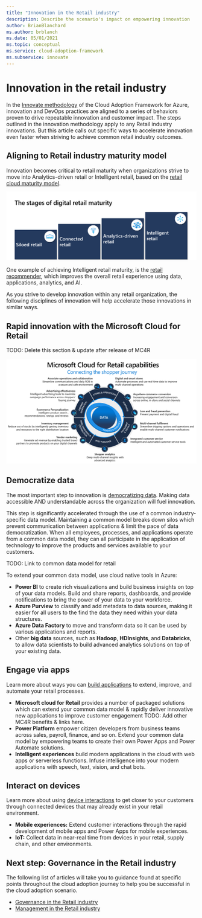 ```yaml
---
title: "Innovation in the Retail industry"
description: Describe the scenario's impact on empowering innovation
author: BrianBlanchard
ms.author: brblanch
ms.date: 05/01/2021
ms.topic: conceptual
ms.service: cloud-adoption-framework
ms.subservice: innovate
---
```


# Innovation in the retail industry

In the [Innovate methodology](../../innovate/index.md) of the Cloud Adoption Framework for Azure, innovation and DevOps practices are aligned to a series of behaviors proven to drive repeatable innovation and customer impact. The steps outlined in the innovation methodology apply to any Retail industry innovations. But this article calls out specific ways to accelerate innovation even faster when striving to achieve common retail industry outcomes.

## Aligning to Retail industry maturity model

Innovation becomes critical to retail maturity when organizations strive to move into Analytics-driven retail or Intelligent retail, based on the [retail cloud maturity model](./retail-cloud-maturity.md).

[![Retail cloud maturity](./media/maturity-model.png)](./retail-cloud-maturity.md)

One example of achieving Intelligent retail maturity, is the [retail recommender](./improve-retail-experience.md), which improves the overall retail experience using data, applications, analytics, and AI.

As you strive to develop innovation within any retail organization, the following disciplines of innovation will help accelerate those innovations in similar ways.

## Rapid innovation with the Microsoft Cloud for Retail

TODO: Delete this section & update after release of MC4R

[![Microsoft cloud for retail](./media/mc4r.png)](./media/mc4r.png#lightbox)

## Democratize data

The most important step to innovation is [democratizing data](../../innovate/best-practices/data.md). Making data accessible AND understandable across the organization will fuel innovation.

This step is significantly accelerated through the use of a common industry-specific data model. Maintaining a common model breaks down silos which prevent communication between applications & limit the pace of data democratization. When all employees, processes, and applications operate from a common data model, they can all participate in the application of technology to improve the products and services available to your customers.

TODO: Link to common data model for retail

To extend your common data model, use cloud native tools in Azure:

- **Power BI** to create rich visualizations and build business insights on top of your data models. Build and share reports, dashboards, and provide notifications to bring the power of your data to your workforce.
- **Azure Purview** to classify and add metadata to data sources, making it easier for all users to the find the data they need within your data structures.
- **Azure Data Factory** to move and transform data so it can be used by various applications and reports.
- Other **big data** sources, such as **Hadoop**, **HDInsights**, and **Databricks**, to allow data scientists to build advanced analytics solutions on top of your existing data.

## Engage via apps

Learn more about ways you can [build applications](../../innovate/best-practices/apps.md) to extend, improve, and automate your retail processes.

- **Microsoft cloud for Retail** provides a number of packaged solutions which can extend your common data model & rapidly deliver innovative new applications to improve customer engagement TODO: Add other MC4R benefits & links here.
- **Power Platform** empower citizen developers from business teams across sales, payroll, finance, and so on. Extend your common data model by empowering teams to create their own Power Apps and Power Automate solutions.
- **Intelligent experiences** build modern applications in the cloud with web apps or serverless functions. Infuse intelligence into your modern applications with speech, text, vision, and chat bots.

## Interact on devices

Learn more about using [device interactions](../../innovate/best-practices/devices.md) to get closer to your customers through connected devices that may already exist in your retail environment.

- **Mobile experiences:** Extend customer interactions through the rapid development of mobile apps and Power Apps for mobile experiences.
- **IoT:** Collect data in near-real time from devices in your retail, supply chain, and other environments.

## Next step: Governance in the Retail industry

The following list of articles will take you to guidance found at specific points throughout the cloud adoption journey to help you be successful in the cloud adoption scenario.

- [Governance in the Retail industry](./govern.md)
- [Management in the Retail industry](./manage.md)
